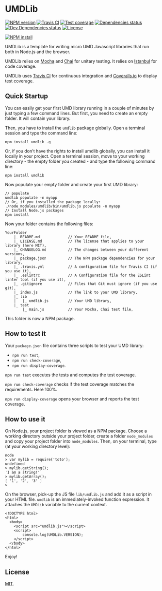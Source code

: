 # UMDLib

[![NPM version][npm-image]][npm-url]
[![Travis CI][travis-image]][travis-url]
[![Test coverage][coveralls-image]][coveralls-url]
[![Dependencies status][dependencies-image]][dependencies-url]
[![Dev Dependencies status][devdependencies-image]][devdependencies-url]
[![License][license-image]](LICENSE.md)
<!--- [![node version][node-image]][node-url] -->

[![NPM install][npm-install-image]][npm-install-url]

UMDLib is a template for writing micro UMD Javascript libraries that run both in Node.js and the browser.

UMDLib relies on [Mocha](https://mochajs.org) and [Chai](http://chaijs.com) for unitary testing. It relies on [Istanbul](https://gotwarlost.github.io/istanbul/) for code coverage.

UMDLib uses [Travis CI](https://travis-ci.org) for continuous integration and [Coveralls.io](https://coveralls.io) to display test coverage.


## Quick Startup

You can easily get your first UMD library running in a couple of minutes by just typing a few command lines. But first, you need to create an empty folder. It will contain your library.

Then, you have to install the `umdlib` package globally. Open a terminal session and type the command line:

```
npm install umdlib -g
```

Or, if you don't have the rights to install umdlib globally, you can install it locally in your project. Open a terminal session, move to your working directory - the empty folder you created - and type the following command line:

```
npm install umdlib
```

Now populate your empty folder and create your first UMD library:

```
// populate
umdlib populate -n myapp
// Or, if you installed the package locally:
./node_modules/umdlib/bin/umdlib.js populate -n myapp
// Install Node.js packages
npm install
```

Now your folder contains the following files:

```
YourFolder
    |_ README.md             // Your README file,
    |_ LICENSE.md            // The license that applies to your library (here MIT),
    |_ CHANGELOG.md          // The changes between your different versions,
    |_ package.json          // The NPM package dependencies for your library,
    |_ .travis.yml           // A configuration file for Travis CI (if you use it),
    |_ .eslintrc             // A Configuration file for the ESLint linter tool (if you use it),
    |_ .gitignore            // Files that Git must ignore (if you use git), 
    |_ index.js              // The link to your UMD library,
    |_ lib
    |   |_ umdlib.js         // Your UMD library,
    |_ test
        |_ main.js           // Your Mocha, Chai test file,

```

This folder is now a NPM package.


## How to test it

Your `package.json` file contains three scripts to test your UMD library:

  * `npm run test`,
  * `npm run check-coverage`,
  * `npm run display-coverage`.

`npm run test` executes the tests and computes the test coverage.

`npm run check-coverage` checks if the test coverage matches the requirements. Here 100%.

`npm run display-coverage` opens your browser and reports the test coverage.


## How to use it

On Node.js, your project folder is viewed as a NPM package. Choose a working directory outside your project folder, create a folder `node_modules` and copy your project folder into `node_modules`. Then, on your terminal, type (at your working directory level):

```
node
> var mylib = require('toto');
undefined
> mylib.getString();
'I am a string!'
> mylib.getArray();
[ '1', '2', '3' ]
>
```

On the browser, pick-up the JS file `lib/umdlib.js` and add it as a script in your HTML file. `umdlib` is an immediately-invoked function expression. It attaches the `UMDLib` variable to the current context.

```
<!DOCTYPE html>
<html>
  <body>
    <script src="umdlib.js"></script>
    <script>
    	console.log(UMDLib.VERSION);
    </script>
  </body>
</html>
```

Enjoy!

## License

[MIT](LICENSE.md).

<!--- URls -->

[npm-image]: https://img.shields.io/npm/v/umdlib.svg?style=flat-square
[npm-install-image]: https://nodei.co/npm/umdlib.png?compact=true
[node-image]: https://img.shields.io/badge/node.js-%3E=_0.10-green.svg?style=flat-square
[download-image]: https://img.shields.io/npm/dm/umdlib.svg?style=flat-square
[travis-image]: https://img.shields.io/travis/jclo/umdlib.svg?style=flat-square
[coveralls-image]: https://img.shields.io/coveralls/jclo/umdlib/master.svg?style=flat-square
[dependencies-image]: https://david-dm.org/jclo/umdlib/status.svg?theme=shields.io
[devdependencies-image]: https://david-dm.org/jclo/umdlib/dev-status.svg?theme=shields.io
[license-image]: https://img.shields.io/npm/l/umdlib.svg?style=flat-square

[npm-url]: https://www.npmjs.com/package/umdlib
[npm-install-url]: https://nodei.co/npm/umdlib
[node-url]: http://nodejs.org/download
[download-url]: https://www.npmjs.com/package/umdlib
[travis-url]: https://travis-ci.org/jclo/umdlib
[coveralls-url]: https://coveralls.io/github/jclo/umdlib?branch=master
[dependencies-url]: https://david-dm.org/jclo/umdlib#info=dependencies
[devdependencies-url]: https://david-dm.org/jclo/umdlib#info=devDependencies
[license-url]: http://opensource.org/licenses/MIT
